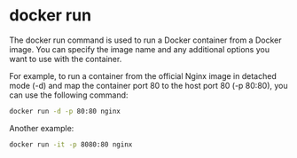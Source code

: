 # docker run

The docker run command is used to run a Docker container from a Docker image. You can specify the image name and any additional options you want to use with the container.

For example, to run a container from the official Nginx image in detached mode (-d) and map the container port 80 to the host port 80 (-p 80:80), you can use the following command:

```cmd
docker run -d -p 80:80 nginx
```

Another example:
```cmd
docker run -it -p 8080:80 nginx
```
